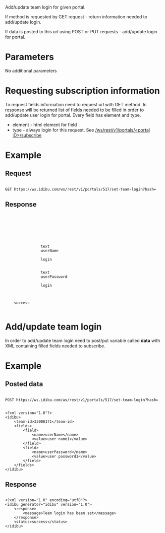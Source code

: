 <p>Add/update team login for given portal.</p>
<p>If method is requested by GET request - return information needed to add/update login.</p>
<p>If data is posted to this url using POST or PUT requests - add/update login for portal.</p>
<h1>
	Parameters</h1>
<p>No additional parameters</p>
<h1>
	Requesting subscription information</h1>
<p>To request fields information need to request&nbsp;url&nbsp;with GET method. In response will be returned list of fields needed to be filled in order to add/update user login for portal. Every field has element and type.</p>
<ul>
	<li>
		element - html element for field</li>
	<li>
		type - always login for this request. See&nbsp;<a href="/docs/wsrestv1portalssubscribe-get-subscription-information-specified-portalsubscribe-portal">/ws/rest/v1/portals/&lt;portal ID&gt;/subscribe</a></li>
</ul>
<h1>
	Example</h1>
<h2>
	Request</h2>
<pre>
<code>
GET https://ws.idibu.com/ws/rest/v1/portals/517/set-team-login?hash=<your hash>
</code></pre>
<h2>
	Response</h2>
<pre>
<code type="xml">
<?xml version="1.0" encoding="utf8"?>
<idibu generator="idibu" version="1.0">
    <response>
        <help></help>
        <fields>
            <field>
                <element>text</element>
                <name></name><name>userName</name><title></title>
                <maxchars></maxchars>
                <type>login</type>
            </field>
            <field>
                <element>text</element>
                <name></name><name>userPassword</name><title></title>
                <maxchars></maxchars>
                <type>login</type>
            </field>
        </fields>
    </response>
    <status>success</status>
</idibu>
</code></pre>
<h1 class="p1">
	Add/update team login</h1>
<p class="p2">In order to add/update team login need to post/put variable called <b>data</b> with XML containing filled fields needed to subscribe.</p>
<h1>
	Example</h1>
<h2>
	Posted data</h2>
<pre>
<code>
POST https://ws.idibu.com/ws/rest/v1/portals/517/set-team-login?hash=<your hash>
</code></pre>
<pre>
<code type="xml">
&lt;?xml version=&quot;1.0&quot;?&gt;
&lt;idibu&gt;
    &lt;team-id&gt;33000171&lt;/team-id&gt;
    &lt;fields&gt;
        &lt;field&gt;
            &lt;name&gt;userName&lt;/name&gt;
            &lt;value&gt;user name1&lt;/value&gt;
        &lt;/field&gt;
        &lt;field&gt;
            &lt;name&gt;userPassword&lt;/name&gt;
            &lt;value&gt;user password1&lt;/value&gt;
        &lt;/field&gt;
    &lt;/fields&gt;
&lt;/idibu&gt;
</code></pre>
<h2>
	Response</h2>
<pre>
<code type="xml">
&lt;?xml version=&quot;1.0&quot; encoding=&quot;utf8&quot;?&gt;
&lt;idibu generator=&quot;idibu&quot; version=&quot;1.0&quot;&gt;
    &lt;response&gt;
        &lt;message&gt;Team login has been set&lt;/message&gt;
    &lt;/response&gt;
    &lt;status&gt;success&lt;/status&gt;
&lt;/idibu&gt;
</code></pre>
